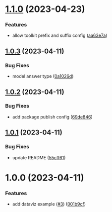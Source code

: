 # [1.1.0](https://github.com/chewam/mozart/compare/v1.0.3...v1.1.0) (2023-04-23)


### Features

* allow toolkit prefix and suffix config ([aa63e7a](https://github.com/chewam/mozart/commit/aa63e7abd06eea41df9012547199aacbb3603fcd))

## [1.0.3](https://github.com/chewam/mozart/compare/v1.0.2...v1.0.3) (2023-04-11)


### Bug Fixes

* model answer type ([0a1026d](https://github.com/chewam/mozart/commit/0a1026de5a3681c6c535227b5943b632d433baa8))

## [1.0.2](https://github.com/chewam/mozart/compare/v1.0.1...v1.0.2) (2023-04-11)


### Bug Fixes

* add package publish config ([69de846](https://github.com/chewam/mozart/commit/69de846f60c492c5af28133456a6d063678a8cf8))

## [1.0.1](https://github.com/chewam/mozart/compare/v1.0.0...v1.0.1) (2023-04-11)


### Bug Fixes

* update README ([55cff61](https://github.com/chewam/mozart/commit/55cff6183879c652d545fac42cdc41117ef8f3ce))

# 1.0.0 (2023-04-11)


### Features

* add dataviz example ([#3](https://github.com/chewam/mozart/issues/3)) ([001b9cf](https://github.com/chewam/mozart/commit/001b9cf2e12cc8af40e2e13354323a66e0c75695))
